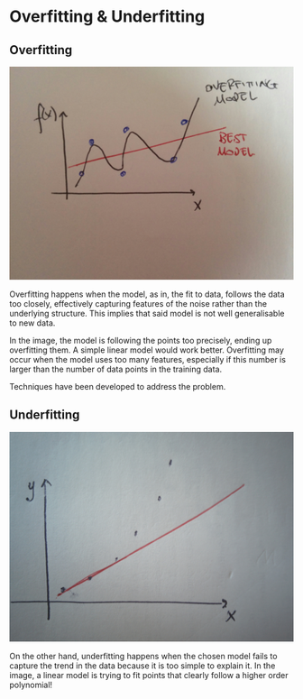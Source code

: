 # Overfitting & Underfitting

## Overfitting

![](../../.gitbook/assets/overfitting.jpg) 

Overfitting happens when the model, as in, the fit to data, follows the data too closely, effectively capturing features of the noise rather than the underlying structure. This implies that said model is not well generalisable to new data.

In the image, the model is following the points too precisely, ending up overfitting them. A simple linear model would work better. Overfitting may occur when the model uses too many features, especially if this number is larger than the number of data points in the training data.

Techniques have been developed to address the problem.

## Underfitting

![](../../.gitbook/assets/underfitting.jpg) 

On the other hand, underfitting happens when the chosen model fails to capture the trend in the data because it is too simple to explain it. In the image, a linear model is trying to fit points that clearly follow a higher order polynomial!



